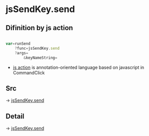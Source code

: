 # jsSendKey.send

## Difinition by js action

```js.js

var=runSend
	?func=jsSendKey.send
	?args=
		&keyNameString=
```

- [js action](#) is annotation-oriented language based on javascript in CommandClick

## Src

-> [jsSendKey.send](https://github.com/puutaro/CommandClick/blob/master/app/src/main/java/com/puutaro/commandclick/fragment_lib/terminal_fragment/js_interface/JsSendKey.kt#L41)

## Detail

-> [jsSendKey.send](https://github.com/puutaro/CommandClick/blob/master/md/developer/js_interface/details/JsSendKey/send.md)
